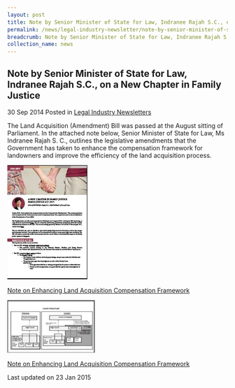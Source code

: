 ```yaml
---
layout: post
title: Note by Senior Minister of State for Law, Indranee Rajah S.C., on Riding The Winds of Change: The Future of Singapore’s Lawyers and the Law
permalink: /news/legal-industry-newsletter/note-by-senior-minister-of-state-for-law--indranee-rajah-s-c---o1/
breadcrumb: Note by Senior Minister of State for Law, Indranee Rajah S.C., on Riding The Winds of Change: The Future of Singapore’s Lawyers and the Law
collection_name: news
---
```


<style>
  .image {width: 200px;}
  .image img {max-width: 100%;}
</style>

Note by Senior Minister of State for Law, Indranee Rajah S.C., on a New Chapter in Family Justice
---

30 Sep 2014 Posted in [Legal Industry Newsletters](/news/legal-industry-newsletters/)

The Land Acquisition (Amendment) Bill was passed at the August sitting of Parliament. In the attached note below, Senior Minister of State for Law, Ms Indranee Rajah S. C., outlines the legislative amendments that the Government has taken to enhance the compensation framework for landowners and improve the efficiency of the land acquisition process.

<div class="image">
  <a href="/files/FamilyJusticeNewsletter_Sep2014V2.pdf/"><img src="/images/1422000541822.jpg/"></a>
</div>

<a href="/files/FamilyJusticeNewsletter_Sep2014V2.pdf/">Note on Enhancing Land Acquisition Compensation Framework</a>


<div class="image">
  <a href="/files/FamilyJusticeCourtStructureAnnex.pdf/"><img src="/images/1412070109509.jpg/"></a>
</div>

<a href="/files/FamilyJusticeCourtStructureAnnex.pdf/">Note on Enhancing Land Acquisition Compensation Framework</a>

<p class="right-side-updated">Last updated on 23 Jan 2015</p>
